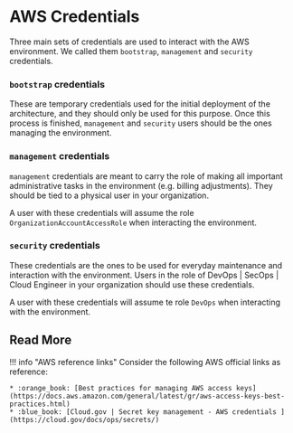 # AWS Credentials

Three main sets of credentials are used to interact with the AWS environment. We called them `bootstrap`, `management` and `security` credentials.

### `bootstrap` credentials

These are temporary credentials used for the initial deployment of the architecture, and they should only be used for this purpose. Once this process is finished, `management` and `security` users should be the ones managing the environment.

### `management` credentials

`management` credentials are meant to carry the role of making all important administrative tasks in the environment (e.g. billing adjustments). They should be tied to a physical user in your organization.

A user with these credentials will assume the role `OrganizationAccountAccessRole` when interacting the environment.

### `security` credentials

These credentials are the ones to be used for everyday maintenance and interaction with the environment. Users in the role of DevOps | SecOps | Cloud Engineer in your organization should use these credentials.

A user with these credentials will assume te role `DevOps` when interacting with the environment.

## Read More

!!! info "AWS reference links"
    Consider the following AWS official links as reference:        
    
    * :orange_book: [Best practices for managing AWS access keys](https://docs.aws.amazon.com/general/latest/gr/aws-access-keys-best-practices.html)
    * :blue_book: [Cloud.gov | Secret key management - AWS credentials ](https://cloud.gov/docs/ops/secrets/)
